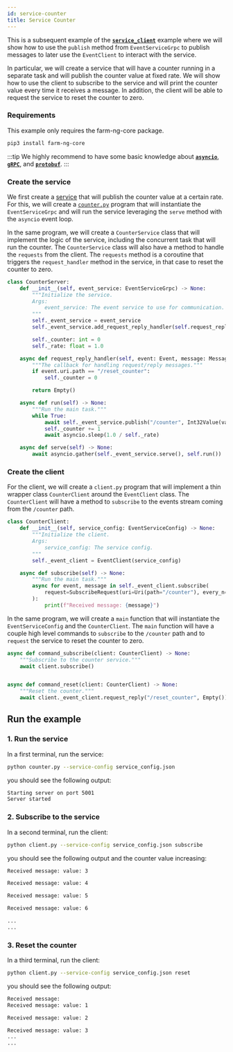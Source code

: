```yaml
---
id: service-counter
title: Service Counter
---
```


This is a subsequent example of the [**`service_client`**](/docs/examples/service_client/) example
where we will show how to use the `publish` method from `EventServiceGrpc` to publish messages
to later use the `EventClient` to interact with the service.

In particular, we will create a service that will have a counter running in a separate
task and will publish the counter value at fixed rate. We will show how to use the client
to subscribe to the service and will print the counter value every time it receives a message.
In addition, the client will be able to request the service to reset the counter to zero.

### Requirements

This example only requires the farm-ng-core package.

```bash
pip3 install farm-ng-core

```

:::tip
We highly recommend to have some basic knowledge about
[**`asyncio`**](https://docs.python.org/3/library/asyncio.html),
[**`gRPC`**](https://grpc.io/docs/what-is-grpc/introduction/),
and [**`protobuf`**](https://developers.google.com/protocol-buffers/docs/pythontutorial).
:::

### Create the service

We first create a [service](https://github.com/farm-ng/farm-ng-amiga/blob/main-v2/py/examples/service_counter/client.py)
that will publish the counter value at a certain
rate. For this, we will create a [`counter.py`](https://github.com/farm-ng/farm-ng-amiga/blob/main-v2/py/examples/service_counter/counter.py)
program that will
instantiate the `EventServiceGrpc` and will run the service leveraging
the `serve` method with the `asyncio` event loop.

In the same program, we will create a `CounterService` class that will
implement the logic of the service, including the concurrent task that
will run the counter. The `CounterService` class will also have a method
to handle the `requests` from the client. The `requests` method is a
coroutine that triggers the `request_handler` method in the service,
in that case to reset the counter to zero.

```python
class CounterServer:
    def __init__(self, event_service: EventServiceGrpc) -> None:
        """Initialize the service.
        Args:
            event_service: The event service to use for communication.
        """
        self._event_service = event_service
        self._event_service.add_request_reply_handler(self.request_reply_handler)

        self._counter: int = 0
        self._rate: float = 1.0

    async def request_reply_handler(self, event: Event, message: Message) -> None:
        """The callback for handling request/reply messages."""
        if event.uri.path == "/reset_counter":
            self._counter = 0

        return Empty()

    async def run(self) -> None:
        """Run the main task."""
        while True:
            await self._event_service.publish("/counter", Int32Value(value=self._counter))
            self._counter += 1
            await asyncio.sleep(1.0 / self._rate)

    async def serve(self) -> None:
        await asyncio.gather(self._event_service.serve(), self.run())
```

### Create the client

For the client, we will create a `client.py` program that will implement a thin wrapper
class `CounterClient` around the `EventClient` class. The `CounterClient` will
have a method to `subscribe` to the events stream coming from the `/counter` path.

```python
class CounterClient:
    def __init__(self, service_config: EventServiceConfig) -> None:
        """Initialize the client.
        Args:
            service_config: The service config.
        """
        self._event_client = EventClient(service_config)

    async def subscribe(self) -> None:
        """Run the main task."""
        async for event, message in self._event_client.subscribe(
            request=SubscribeRequest(uri=Uri(path="/counter"), every_n=1), decode=True
        ):
            print(f"Received message: {message}")
```

In the same program, we will create a `main` function that will instantiate the
`EventServiceConfig` and the `CounterClient`. The `main` function will have a
couple high level commands to `subscribe` to the `/counter` path and to `request`
the service to reset the counter to zero.

```python
async def command_subscribe(client: CounterClient) -> None:
    """Subscribe to the counter service."""
    await client.subscribe()


async def command_reset(client: CounterClient) -> None:
    """Reset the counter."""
    await client._event_client.request_reply("/reset_counter", Empty())
```

## Run the example

### 1. Run the service

In a first terminal, run the service:

```bash
python counter.py --service-config service_config.json
```

you should see the following output:

```bash
Starting server on port 5001
Server started
```

### 2. Subscribe to the service

In a second terminal, run the client:

```bash
python client.py --service-config service_config.json subscribe
```

you should see the following output and the counter value increasing:

```bash
Received message: value: 3

Received message: value: 4

Received message: value: 5

Received message: value: 6

...
...
```

### 3. Reset the counter

In a third terminal, run the client:

```bash
python client.py --service-config service_config.json reset
```

you should see the following output:

```bash
Received message:
Received message: value: 1

Received message: value: 2

Received message: value: 3
...
...
```

